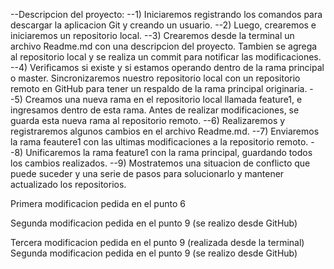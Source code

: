 --Descripcion del proyecto:
--1) Iniciaremos registrando los comandos para descargar la aplicacion Git y creando un usuario.
--2) Luego, crearemos e iniciaremos un repositorio local.
--3) Crearemos desde la terminal un archivo Readme.md con una descripcion del proyecto. Tambien se agrega al repositorio local y se realiza un commit para notificar las modificaciones.
--4) Verificamos si existe y si estamos operando dentro de la rama principal o master. Sincronizaremos nuestro repositorio local con un repositorio remoto en GitHub para tener un respaldo de la rama principal originaria.
--5) Creamos una nueva rama en el repositorio local llamada feature1, e ingresamos dentro de esta rama. Antes de realizar modificaciones, se guarda esta nueva rama al repositorio remoto.
--6) Realizaremos y registraremos algunos cambios en el archivo Readme.md.
--7) Enviaremos la rama feautere1 con las ultimas modificaciones a la repositorio remoto.
--8) Unificaremos la rama feature1 con la rama principal, guardando todos los cambios realizados.
--9) Mostratemos una situacion de conflicto que puede suceder y una serie de pasos para solucionarlo y mantener actualizado los repositorios.

Primera modificacion pedida en el punto 6

Segunda modificacion pedida en el punto 9 (se realizo desde GitHub)


Tercera modificacion pedida en el punto 9 (realizada desde la terminal)
Segunda modificacion pedida en el punto 9 (se realizo desde GitHub)
>>>
